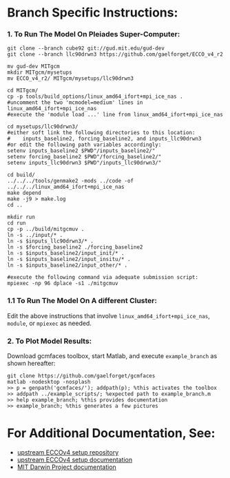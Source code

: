 
# Branch Specific Instructions:

### 1. To Run The Model On Pleiades Super-Computer:

~~~~
git clone --branch cube92 git://gud.mit.edu/gud-dev
git clone --branch llc90drwn3 https://github.com/gaelforget/ECCO_v4_r2

mv gud-dev MITgcm
mkdir MITgcm/mysetups
mv ECCO_v4_r2/ MITgcm/mysetups/llc90drwn3

cd MITgcm/
cp -p tools/build_options/linux_amd64_ifort+mpi_ice_nas .
#uncomment the two 'mcmodel=medium' lines in linux_amd64_ifort+mpi_ice_nas
#execute the 'module load ...' line from linux_amd64_ifort+mpi_ice_nas

cd mysetups/llc90drwn3/
#either soft link the following directories to this location: 
#    inputs_baseline2, forcing_baseline2, and inputs_llc90drwn3
#or edit the following path variables accordingly:
setenv inputs_baseline2 $PWD"/inputs_baseline2/"
setenv forcing_baseline2 $PWD"/forcing_baseline2/"
setenv inputs_llc90drwn3 $PWD"/inputs_llc90drwn3/"

cd build/
../../../tools/genmake2 -mods ../code -of ../../../linux_amd64_ifort+mpi_ice_nas
make depend
make -j9 > make.log
cd ..

mkdir run
cd run
cp -p ../build/mitgcmuv .
ln -s ../input/* .
ln -s $inputs_llc90drwn3/* .
ln -s $forcing_baseline2 ./forcing_baseline2
ln -s $inputs_baseline2/input_init/* .
ln -s $inputs_baseline2/input_insitu/* .
ln -s $inputs_baseline2/input_other/* .

#execute the following command via adequate submission script:
mpiexec -np 96 dplace -s1 ./mitgcmuv
~~~~

### 1.1 To Run The Model On A different Cluster:

Edit the above instructions that involve `linux_amd64_ifort+mpi_ice_nas`, `module`, or `mpiexec` as needed.

### 2. To Plot Model Results:

Download gcmfaces toolbox, start Matlab, and execute `example_branch` as shown hereafter:

~~~~
git clone https://github.com/gaelforget/gcmfaces
matlab -nodesktop -nosplash
>> p = genpath('gcmfaces/'); addpath(p); %this activates the toolbox
>> addpath ../example_scripts/; %expected path to example_branch.m
>> help example_branch; %this provides documentation
>> example_branch; %this generates a few pictures
~~~~

# For Additional Documentation, See:

* [upstream ECCOv4 setup repository](https://github.com/gaelforget/ECCO_v4_r2/ "ECCO_v4_r2/")
* [upstream ECCOv4 setup documentation](https://eccov4.readthedocs.io/en/latest/ "eccov4.readthedocs.io")
* [MIT Darwin Project documentation](http://darwinproject.mit.edu/research/ "darwinproject.mit.edu")


